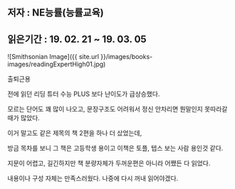 ## 저자 :  NE능률(능률교육)

## 읽은기간 : 19. 02. 21 ~ 19. 03. 05

![Smithsonian Image]({{ site.url }}/images/books-images/readingExpertHigh01.jpg)

출퇴근용

전에 읽던 리딩 튜터 수능 PLUS 보다 난이도가 급상승했다.

모르는 단어도 꽤 많이 나오고, 문장구조도 어려워서 정신 안차리면 뭔말인지 못따라갈때가 많았다.

이거 말고도 같은 제목의 책 2편을 하나 더 샀었는데,

방금 목차를 보니 그 책은 고등학생 용이고 이책은 토플, 텝스 보는 사람 용인것 같다.

지문이 어렵고, 길긴하지만 책 분량자체가 두꺼운편은 아니라 어쨌든 다 읽었다.

내용이나 구성 자체는 만족스러웠다. 나중에 다시 꺼내 읽어야겠다.
